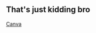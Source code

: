 <h2>
  That's just kidding bro 
</h2>
<a href="https://www.canva.com/design/DAGQyuWch18/NrHreUIBT2f8OksJ9GRvng/edit?utm_content=DAGQyuWch18&utm_campaign=designshare&utm_medium=link2&utm_source=sharebutton">
  Canva
</a>
